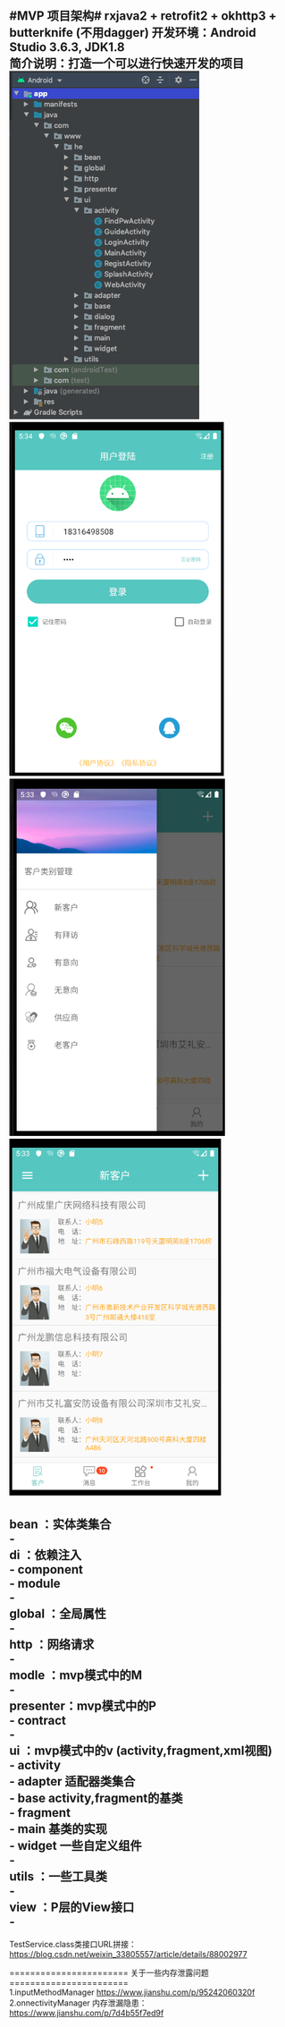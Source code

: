 #MVP 项目架构#  rxjava2 + retrofit2 + okhttp3 + butterknife (不用dagger)
开发环境：Android Studio 3.6.3, JDK1.8  
简介说明：打造一个可以进行快速开发的项目  
![图片0](https://github.com/HQH2017/MvpBase/blob/master/app/src/main/res/drawable-v24/read00.png)
![图片1](https://github.com/HQH2017/MvpBase/blob/master/app/src/main/res/drawable-v24/read01.png)
![图片2](https://github.com/HQH2017/MvpBase/blob/master/app/src/main/res/drawable-v24/read02.png)
![图片3](https://github.com/HQH2017/MvpBase/blob/master/app/src/main/res/drawable-v24/read03.png)
---------------------------------------------------  
bean     ：实体类集合  
           -  
di       ：依赖注入  
           - component  
           - module  
           -  
global   ：全局属性  
           -  
http     ：网络请求  
           -  
modle    ：mvp模式中的M  
           -  
presenter：mvp模式中的P  
           - contract  
           -  
ui       ：mvp模式中的v (activity,fragment,xml视图)  
           - activity  
           - adapter 适配器类集合  
           - base activity,fragment的基类  
           - fragment  
           - main 基类的实现  
           - widget 一些自定义组件  
           -  
utils    ：一些工具类  
           -  
view     ：P层的View接口  
           -  
---------------------------------------------------  

TestService.class类接口URL拼接：https://blog.csdn.net/weixin_33805557/article/details/88002977  





======================= 关于一些内存泄露问题 =======================  
1.inputMethodManager https://www.jianshu.com/p/95242060320f  
2.onnectivityManager 内存泄漏隐患：https://www.jianshu.com/p/7d4b55f7ed9f  
